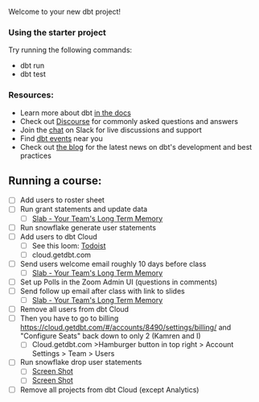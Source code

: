 Welcome to your new dbt project!

### Using the starter project

Try running the following commands:
- dbt run
- dbt test


### Resources:
- Learn more about dbt [in the docs](https://docs.getdbt.com/docs/introduction)
- Check out [Discourse](https://discourse.getdbt.com/) for commonly asked questions and answers
- Join the [chat](http://slack.getdbt.com/) on Slack for live discussions and support
- Find [dbt events](https://events.getdbt.com) near you
- Check out [the blog](https://blog.getdbt.com/) for the latest news on dbt's development and best practices

## Running a course:

- [ ] Add users to roster sheet
- [ ] Run grant statements and update data
   - [ ]  [Slab - Your Team's Long Term Memory](https://emilie.slab.com/posts/code-to-run-before-i672pvcx)
- [ ] Run snowflake generate user statements
- [ ] Add users to dbt Cloud
   - [ ] See this loom: [Todoist](https://www.loom.com/share/c93b8f4daf9043b7b8e032794821c378)
   - [ ] cloud.getdbt.com
- [ ] Send users welcome email roughly 10 days before class
   - [ ] [Slab - Your Team's Long Term Memory](https://emilie.slab.com/posts/getting-started-data-engineering-with-dbt-amhsp8ah)
- [ ] Set up Polls in the Zoom Admin UI (questions in comments)
- [ ] Send follow up email after class with link to slides
   - [ ] [Slab - Your Team's Long Term Memory](https://emilie.slab.com/posts/follow-up-data-engineering-with-dbt-pdi4zpyb)
- [ ] Remove all users from dbt Cloud
- [ ] Then you have to go to billing https://cloud.getdbt.com/#/accounts/8490/settings/billing/ and "Configure Seats" back down to only 2 (Kamren and I)
   - [ ] Cloud.getdbt.com >Hamburger button in top right >  Account Settings > Team > Users
- [ ] Run snowflake drop user statements
   - [ ] [Screen Shot](https://www.loom.com/share/c34e57aef2954782bcc20ffd4a55b55f)
   - [ ] [Screen Shot](https://www.loom.com/share/82a26b77474d4f67a8833978fa92afe2)
- [ ] Remove all projects from dbt Cloud (except Analytics)
